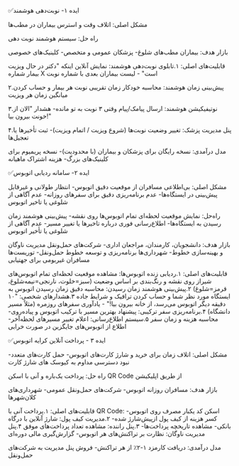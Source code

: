 ✅ایده‌ ۱- نوبت‌دهی هوشمند

مشکل اصلی: اتلاف وقت و استرس بیماران در مطب‌ها 

راه حل: سیستم هوشمند نوبت دهی

بازار هدف:
بیماران مطب‌های شلوغ-
پزشکان عمومی و متخصص-
کلینیک‌های خصوصی

قابلیت‌های اصلی:
۱.تابلوی نوبت‌دهی هوشمند:
نمایش آنلاین اینکه "دکتر در حال ویزیت بیمار شماره X است" -
لیست بیماران بعدی با شماره نوبت

۲.پیش‌بینی زمان هوشمند:
محاسبه خودکار زمان تقریبی نوبت هر بیمار و حساب کردن میانگین زمان هر ویزیت

۳.نوتیفیکیشن هوشمند:
ارسال پیامک/پیام وقتی ۳ نوبت به تو مانده-
هشدار "الان از خونت بیرون بیا!"

۴.پنل مدیریت پزشک:
تغییر وضعیت نوبت‌ها (شروع ویزیت / اتمام ویزیت)-
ثبت تأخیرها یا تعجیل‌ها

مدل درآمدی:
نسخه رایگان برای پزشکان و بیماران (با محدودیت)-
نسخه پریمیوم برای کلینیک‌های بزرگ-
هزینه اشتراک ماهیانه

✅ایده ۲- سامانه ردیابی اتوبوس 

مشکل اصلی: بی‌اطلاعی مسافران از موقعیت دقیق اتوبوس-
انتظار طولانی و غیرقابل پیش‌بینی در ایستگاه‌ها-
عدم برنامه‌ریزی دقیق برای سفرهای روزانه-
عدم آگاهی از شلوغی یا تاخیر اتوبوس

راه‌حل: نمایش موقعیت لحظه‌ای تمام اتوبوس‌ها روی نقشه-
پیش‌بینی هوشمند زمان رسیدن به ایستگاه‌ها-
اطلاع‌رسانی فوری درباره تاخیرها یا تغییر مسیر-
عدم آگاهی از شلوغی یا تأخیر اتوبوس 

بازار هدف:
دانشجویان، کارمندان، مراجعان اداری-
شرکت‌های حمل‌ونقل مدیریت ناوگان و بهینه‌سازی خطوط-
شهرداری‌ها برنامه‌ریزی و توسعه خطوط حمل‌ونقل-
توریست‌ها مسافران غیربومی برای جهتیابی

 قابلیت‌های اصلی:
۱.ردیابی زنده اتوبوس‌ها:
مشاهده موقعیت لحظه‌ای تمام اتوبوس‌های شیراز روی نقشه
و رنگ‌بندی بر اساس وضعیت (سبز=خلوت، نارنجی=نیمه‌شلوغ، قرمز=شلوغ)
۲.پیش‌بینی هوشمند زمان رسیدن:
محاسبه دقیق زمان رسیدن اتوبوس به ایستگاه مورد نظر شما و حساب کردن ترافیک و شرایط جاده
۳.هشدارهای شخصی:
"۱۰ دقیقه دیگر اتوبوس می‌رسد، از خانه بیرون بیا!" -
یادآوری سفرهای روزمره (مثلاً مسیر دانشگاه)
۴.برنامه‌ریزی سفر ترکیبی:
پیشنهاد بهترین مسیر با ترکیب اتوبوس و پیاده‌روی-
محاسبه هزینه و زمان سفر
۵.سیستم اطلاع‌رسانی:
اعلام تغییر مسیرهای لحظه‌آخر-
اطلاع از اتوبوس‌های جایگزین در صورت خرابی

✅ایده ۳ - پرداخت آنلاین کرایه اتوبوس

مشکل اصلی: اتلاف زمان برای خرید و شارژ کارت‌های اتوبوس-
حمل کارت‌های متعدد-
نبود دسترسی مداوم به کیوسک های شارژ کارت

راه حل: پرداخت یک‌باره و آنی با اسکن QR Code از طریق اپلیکیشن

بازار هدف:
مسافران روزانه اتوبوس-
شرکت‌های حمل‌ونقل عمومی-
شهرداری‌های کلان‌شهرها

 قابلیت‌های اصلی:
۱.پرداخت آنی با QR Code:
اسکن کد یکبار مصرف روی اتوبوس-
کسر هزینه از کیف پول ازپیش‌شارژ شده-
۲.مدیریت کیف پول:
شارژ آنلاین با درگاه بانکی-
مشاهده تاریخچه پرداخت‌ها-
۳.پنل راننده:
مشاهده تعداد پرداخت‌های موفق
۴.پنل مدیریت ناوگان:
نظارت بر تراکنش‌های هر اتوبوس-
گزارش‌گیری مالی دوره‌ای

 مدل درآمدی:
دریافت کارمزد ۱-۲٪ از هر تراکنش-
فروش پنل مدیریت به شرکت‌های حمل‌ونقل
